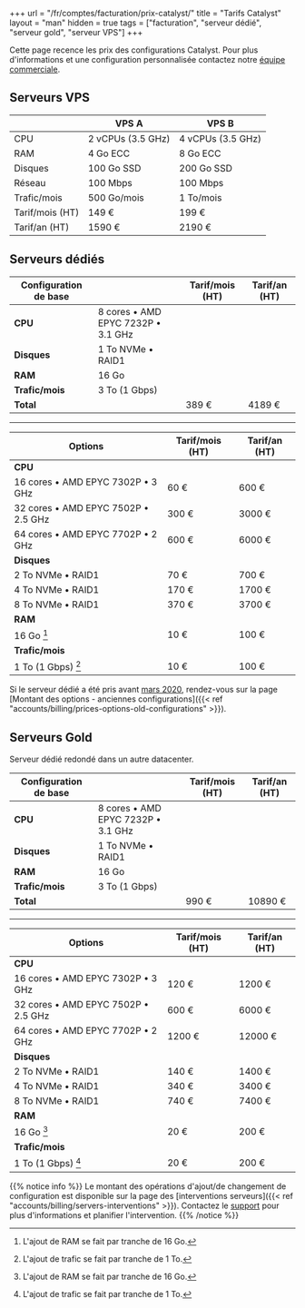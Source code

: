 +++
url = "/fr/comptes/facturation/prix-catalyst/"
title = "Tarifs Catalyst"
layout = "man"
hidden = true
tags = ["facturation", "serveur dédié", "serveur gold", "serveur VPS"]
+++

Cette page recence les prix des configurations Catalyst. Pour plus d'informations et une configuration personnalisée contactez notre [équipe commerciale](https://www.alwaysdata.com/fr/catalyst/).

## Serveurs VPS

|                 | VPS A             | VPS B             |
| --------------- | ----------------- | ----------------- |
| CPU             | 2 vCPUs (3.5 GHz) | 4 vCPUs (3.5 GHz) |
| RAM             | 4 Go ECC          | 8 Go ECC          |
| Disques         | 100 Go SSD        | 200 Go SSD        |
| Réseau          | 100 Mbps          | 100 Mbps          |
| Trafic/mois     | 500 Go/mois       | 1 To/mois         |
| Tarif/mois (HT) | 149 €             | 199 €             |
| Tarif/an (HT)   | 1590 €            | 2190 €            |

## Serveurs dédiés

| Configuration de base |                                    | Tarif/mois (HT) | Tarif/an (HT) |
| --------------------- | ---------------------------------- | --------------- | ------------- |
| **CPU**               | 8 cores • AMD EPYC 7232P • 3.1 GHz |                 |               |
| **Disques**           | 1 To NVMe • RAID1                  |                 |               |
| **RAM**               | 16 Go                              |                 |               |
| **Trafic/mois**       | 3 To (1 Gbps)                      |                 |               |
| **Total**             |                                    | 389 €           | 4189 €        |

---

| Options                             | Tarif/mois (HT) | Tarif/an (HT) |
| ----------------------------------- | --------------- | ------------- |
| **CPU**                             |                 |               |
| 16 cores • AMD EPYC 7302P • 3 GHz   | 60 €            | 600 €         |
| 32 cores • AMD EPYC 7502P • 2.5 GHz | 300 €           | 3000 €        |
| 64 cores • AMD EPYC 7702P • 2 GHz   | 600 €           | 6000 €        |
| **Disques**                         |                 |               |
| 2 To NVMe • RAID1                   | 70 €            | 700 €         |
| 4 To NVMe • RAID1                   | 170 €           | 1700 €        |
| 8 To NVMe • RAID1                   | 370 €           | 3700 €        |
| **RAM**                             |                 |               |
| 16 Go [^1]                          | 10 €            | 100 €         |
| **Trafic/mois**                     |                 |               |
| 1 To (1 Gbps) [^2]                  | 10 €            | 100 €         |

Si le serveur dédié a été pris avant [mars 2020](https://blog.alwaysdata.com/fr/2020/03/03/harderware-better-faster-stronger/), rendez-vous sur la page [Montant des options - anciennes configurations]({{< ref "accounts/billing/prices-options-old-configurations" >}}).

## Serveurs Gold

Serveur dédié redondé dans un autre datacenter.

| Configuration de base |                                    | Tarif/mois (HT) | Tarif/an (HT) |
| --------------------- | ---------------------------------- | --------------- | ------------- |
| **CPU**               | 8 cores • AMD EPYC 7232P • 3.1 GHz |                 |               |
| **Disques**           | 1 To NVMe • RAID1                  |                 |               |
| **RAM**               | 16 Go                              |                 |               |
| **Trafic/mois**       | 3 To (1 Gbps)                      |                 |               |
| **Total**             |                                    | 990 €           | 10890 €       |

---

| Options                             | Tarif/mois (HT) | Tarif/an (HT) |
| ----------------------------------- | --------------- | ------------- |
| **CPU**                             |                 |               |
| 16 cores • AMD EPYC 7302P • 3 GHz   | 120 €           | 1200 €        |
| 32 cores • AMD EPYC 7502P • 2.5 GHz | 600 €           | 6000 €        |
| 64 cores • AMD EPYC 7702P • 2 GHz   | 1200 €          | 12000 €       |
| **Disques**                         |                 |               |
| 2 To NVMe • RAID1                   | 140 €           | 1400 €        |
| 4 To NVMe • RAID1                   | 340 €           | 3400 €        |
| 8 To NVMe • RAID1                   | 740 €           | 7400 €        |
| **RAM**                             |                 |               |
| 16 Go [^1]                          | 20 €            | 200 €         |
| **Trafic/mois**                     |                 |               |
| 1 To (1 Gbps) [^2]                  | 20 €            | 200 €         |


{{% notice info %}}
Le montant des opérations d'ajout/de changement de configuration est disponible sur la page des [interventions serveurs]({{< ref "accounts/billing/servers-interventions" >}}). Contactez le [support](https://admin.alwaysdata.com/support/add/) pour plus d'informations et planifier l'intervention.
{{% /notice %}}

[^1]: L'ajout de RAM se fait par tranche de 16 Go. 
[^2]: L'ajout de trafic se fait par tranche de 1 To.
